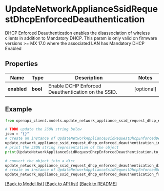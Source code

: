 # UpdateNetworkApplianceSsidRequestDhcpEnforcedDeauthentication

DHCP Enforced Deauthentication enables the disassociation of wireless clients in addition to Mandatory DHCP. This param is only valid on firmware versions >= MX 17.0 where the associated LAN has Mandatory DHCP Enabled 

## Properties

Name | Type | Description | Notes
------------ | ------------- | ------------- | -------------
**enabled** | **bool** | Enable DCHP Enforced Deauthentication on the SSID. | [optional] 

## Example

```python
from openapi_client.models.update_network_appliance_ssid_request_dhcp_enforced_deauthentication import UpdateNetworkApplianceSsidRequestDhcpEnforcedDeauthentication

# TODO update the JSON string below
json = "{}"
# create an instance of UpdateNetworkApplianceSsidRequestDhcpEnforcedDeauthentication from a JSON string
update_network_appliance_ssid_request_dhcp_enforced_deauthentication_instance = UpdateNetworkApplianceSsidRequestDhcpEnforcedDeauthentication.from_json(json)
# print the JSON string representation of the object
print(UpdateNetworkApplianceSsidRequestDhcpEnforcedDeauthentication.to_json())

# convert the object into a dict
update_network_appliance_ssid_request_dhcp_enforced_deauthentication_dict = update_network_appliance_ssid_request_dhcp_enforced_deauthentication_instance.to_dict()
# create an instance of UpdateNetworkApplianceSsidRequestDhcpEnforcedDeauthentication from a dict
update_network_appliance_ssid_request_dhcp_enforced_deauthentication_from_dict = UpdateNetworkApplianceSsidRequestDhcpEnforcedDeauthentication.from_dict(update_network_appliance_ssid_request_dhcp_enforced_deauthentication_dict)
```
[[Back to Model list]](../README.md#documentation-for-models) [[Back to API list]](../README.md#documentation-for-api-endpoints) [[Back to README]](../README.md)


